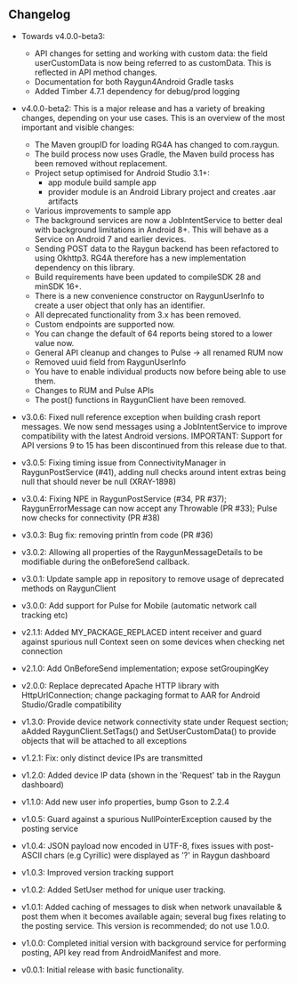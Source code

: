 ## Changelog

- Towards v4.0.0-beta3:
  - API changes for setting and working with custom data: the field userCustomData is now being referred to as customData. This is reflected in API method changes.
  - Documentation for both Raygun4Android Gradle tasks
  - Added Timber 4.7.1 dependency for debug/prod logging

- v4.0.0-beta2: This is a major release and has a variety of breaking changes, depending on your use cases. This is an overview of the most important and visible changes:

  - The Maven groupID for loading RG4A has changed to com.raygun.
  - The build process now uses Gradle, the Maven build process has been removed without replacement.
  - Project setup optimised for Android Studio 3.1+:
    - app module build sample app
    - provider module is an Android Library project and creates .aar artifacts
  - Various improvements to sample app
  - The background services are now a JobIntentService to better deal with background limitations in Android 8+. This will behave as a Service on Android 7 and earlier devices.
  - Sending POST data to the Raygun backend has been refactored to using Okhttp3. RG4A therefore has a new implementation dependency on this library.
  - Build requirements have been updated to compileSDK 28 and minSDK 16+.
  - There is a new convenience constructor on RaygunUserInfo to create a user object that only has an identifier.
  - All deprecated functionality from 3.x has been removed.
  - Custom endpoints are supported now.
  - You can change the default of 64 reports being stored to a lower value now.
  - General API cleanup and changes to Pulse -> all renamed RUM now
  - Removed uuid field from RaygunUserInfo
  - You have to enable individual products now before being able to use them.
  - Changes to RUM and Pulse APIs
  - The post() functions in RaygunClient have been removed.
  
- v3.0.6: Fixed null reference exception when building crash report messages. We now send messages using a JobIntentService to improve compatibility with the latest Android versions. IMPORTANT: Support for API versions 9 to 15 has been discontinued from this release due to that. 

- v3.0.5: Fixing timing issue from ConnectivityManager in RaygunPostService (#41), adding null checks around intent extras being null that should never be null (XRAY-1898)

- v3.0.4: Fixing NPE in RaygunPostService (#34, PR #37); RaygunErrorMessage can now accept any Throwable (PR #33); Pulse now checks for connectivity (PR #38)

- v3.0.3: Bug fix: removing println from code (PR #36)

- v3.0.2: Allowing all properties of the RaygunMessageDetails to be modifiable during the onBeforeSend callback.

- v3.0.1: Update sample app in repository to remove usage of deprecated methods on RaygunClient

- v3.0.0: Add support for Pulse for Mobile (automatic network call tracking etc)

- v2.1.1: Added MY_PACKAGE_REPLACED intent receiver and guard against spurious null Context seen on some devices when checking net connection

- v2.1.0: Add OnBeforeSend implementation; expose setGroupingKey

- v2.0.0: Replace deprecated Apache HTTP library with HttpUrlConnection; change packaging format to AAR for Android Studio/Gradle compatibility

- v1.3.0: Provide device network connectivity state under Request section; aAdded RaygunClient.SetTags() and SetUserCustomData() to provide objects that will be attached to all exceptions

- v1.2.1: Fix: only distinct device IPs are transmitted

- v1.2.0: Added device IP data (shown in the 'Request' tab in the Raygun dashboard)

- v1.1.0: Add new user info properties, bump Gson to 2.2.4

- v1.0.5: Guard against a spurious NullPointerException caused by the posting service

- v1.0.4: JSON payload now encoded in UTF-8, fixes issues with post-ASCII chars (e.g Cyrillic) were displayed as '?' in Raygun dashboard

- v1.0.3: Improved version tracking support

- v1.0.2: Added SetUser method for unique user tracking.

- v1.0.1: Added caching of messages to disk when network unavailable & post them when it becomes available again; several bug fixes relating to the posting service. This version is recommended; do not use 1.0.0.

- v1.0.0: Completed initial version with background service for performing posting, API key read from AndroidManifest and more.

- v0.0.1: Initial release with basic functionality.
